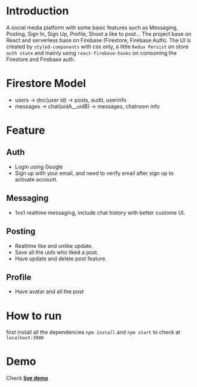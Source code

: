 # Introduction
A social media platform with some basic features such as Messaging, Posting, Sign In, Sign Up, Profile, Shoot a like to post...
The project base on React and serverless base on Firebase (Firestore, Firebase Auth).
The UI is created by `styled-components` with css only, a little `Redux Persist` on store `auth state` and mainly using `react-firebase-hooks` on consuming the Firestore and Firebase auth.
 # Firestore Model
- users -> doc(user id) -> posts, audit, userinfo
- messages -> chat(uidA__uidB) -> messages, chatroom info
# Feature
## Auth
- Login using Google
- Sign up with your email, and need to verify email after sign up to activate account.
## Messaging
- 1vs1 realtime messaging, include chat history with better custome UI.
## Posting
- Realtime like and unlike update.
- Save all the uids who liked a post.
- Have update and delete post feature.
## Profile
- Have avatar and all the post
# How to run
first install all the dependencies
``` npm install ```
and ``` npm start ``` to check at `localhost:3000`
# Demo
Check [**live demo**](https://lvl162.github.io/react-messaging-firebase-app)
